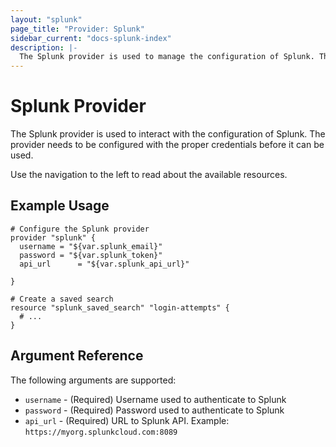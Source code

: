 ```yaml
---
layout: "splunk"
page_title: "Provider: Splunk"
sidebar_current: "docs-splunk-index"
description: |-
  The Splunk provider is used to manage the configuration of Splunk. The provider needs to be configured with the proper credentials before it can be used.
---
```


# Splunk Provider

The Splunk provider is used to interact with the
configuration of Splunk. The provider needs to be configured
with the proper credentials before it can be used.

Use the navigation to the left to read about the available resources.

## Example Usage

```hcl
# Configure the Splunk provider
provider "splunk" {
  username = "${var.splunk_email}"
  password = "${var.splunk_token}"
  api_url      = "${var.splunk_api_url}"

}

# Create a saved search
resource "splunk_saved_search" "login-attempts" {
  # ...
}
```

## Argument Reference

The following arguments are supported:

* `username` - (Required) Username used to authenticate to Splunk
* `password` - (Required) Password used to authenticate to Splunk
* `api_url` - (Required) URL to Splunk API. Example: `https://myorg.splunkcloud.com:8089`
